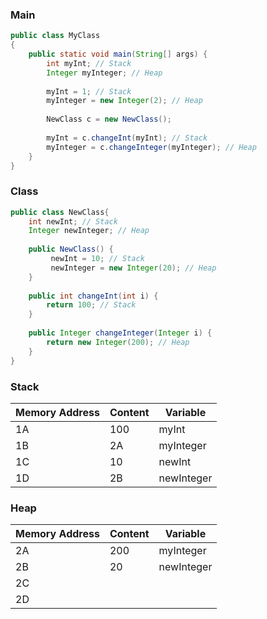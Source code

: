 ### Main
```java
public class MyClass
{
    public static void main(String[] args) {
        int myInt; // Stack
        Integer myInteger; // Heap
        
        myInt = 1; // Stack
        myInteger = new Integer(2); // Heap
        
        NewClass c = new NewClass();
        
        myInt = c.changeInt(myInt); // Stack
        myInteger = c.changeInteger(myInteger); // Heap
    }
}
```
### Class
```java
public class NewClass{
    int newInt; // Stack
    Integer newInteger; // Heap
    
    public NewClass() {
         newInt = 10; // Stack
         newInteger = new Integer(20); // Heap
    }
    
    public int changeInt(int i) {
        return 100; // Stack
    }
    
    public Integer changeInteger(Integer i) {
        return new Integer(200); // Heap
    }
}
```

### Stack
|Memory Address|Content|Variable|
| --- | --- | --- |
|1A|100|myInt|
|1B|2A|myInteger|
|1C|10|newInt|
|1D|2B|newInteger|

### Heap
|Memory Address|Content|Variable|
| --- | --- | --- |
|2A|200|myInteger|
|2B|20|newInteger|
|2C|||
|2D|||
